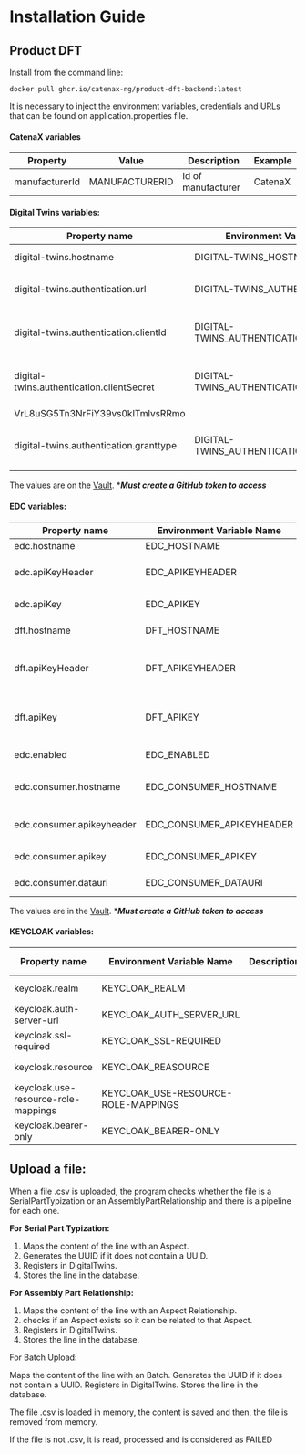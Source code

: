 # Installation Guide
## Product DFT
Install from the command line:

`docker pull ghcr.io/catenax-ng/product-dft-backend:latest`


It is necessary to inject the environment variables, credentials and URLs that can be found on application.properties file.
#### CatenaX variables
| Property       | Value          | Description        | Example |
|----------------|----------------|--------------------|---------|
| manufacturerId | MANUFACTURERID | Id of manufacturer | CatenaX |


#### Digital Twins variables:
| Property name                             | Environment Variable Name                 | Description                                    | Example Value                    |
|-------------------------------------------|-------------------------------------------|------------------------------------------------|----------------------------------|
| digital-twins.hostname                    | DIGITAL-TWINS_HOSTNAME                    | hostname for Digital Twins                     | https://                         |
| digital-twins.authentication.url          | DIGITAL-TWINS_AUTHENTICATION_URL          | authentication url for Digital Twins           | https://                         |
| digital-twins.authentication.clientId     | DIGITAL-TWINS_AUTHENTICATION_CLIENTID     | client ID authentication for Digital Twins     | sa-cl6-cx-4                      |
| digital-twins.authentication.clientSecret | DIGITAL-TWINS_AUTHENTICATION_CLIENTSECRET | client secret authentication for Digital Twins | 
VrL8uSG5Tn3NrFiY39vs0klTmlvsRRmo |
| digital-twins.authentication.granttype    | DIGITAL-TWINS_AUTHENTICATION_GRANTTYPE.   | grantType authentication for Digital Twins     | client_credentials
The values are on the [Vault](https://vault.vault.demo.catena-x.net/).
*<i><b>Must create a GitHub token to access</b></i>
#### EDC variables:
| Property name    | Environment Variable Name | Description                                   | Example Value |
|------------------|---------------------------|-----------------------------------------------|---------------|
| edc.hostname     | EDC_HOSTNAME              | edc hostname                                  | https://      |
| edc.apiKeyHeader | EDC_APIKEYHEADER          | API KEY header for edc                        | X-Api_Key     |
| edc.apiKey       | EDC_APIKEY                | API KEY for edc                               | 123456        |
| dft.hostname     | DFT_HOSTNAME              | hostname for DFT                              | https://      |
| dft.apiKeyHeader | DFT_APIKEYHEADER          | url authentication key for edc asset payload  | Api-Key       |
| dft.apiKey       | DFT_APIKEY                | url authentication code for edc asset payload | someCode      |
| edc.enabled      | EDC_ENABLED               | enable / disable edc                          | true / false  |
| edc.consumer.hostname | EDC_CONSUMER_HOSTNAME | edc consumer hostname                         | https://           
| edc.consumer.apikeyheader | EDC_CONSUMER_APIKEYHEADER | API KEY header for edc               | X-Api_Key 
| edc.consumer.apikey | EDC_CONSUMER_APIKEY | API KEY for edc   										  | 123456
| edc.consumer.datauri | EDC_CONSUMER_DATAURI | consumer data uri  									  | /api/v1/ids/data

The values are in the [Vault](https://vault.vault.demo.catena-x.net/).
*<i><b>Must create a GitHub token to access</b></i> 

#### KEYCLOAK variables:

| Property name    | Environment Variable Name | Description                                   | Example Value |
|------------------|---------------------------|-----------------------------------------------|---------------|
| keycloak.realm    | KEYCLOAK_REALM             |                                 | REALM NAME     |
| keycloak.auth-server-url | KEYCLOAK_AUTH_SERVER_URL          |                        | Server URl    |
| keycloak.ssl-required      | KEYCLOAK_SSL-REQUIRED                |                              | External       |
| keycloak.resource    | KEYCLOAK_REASOURCE             |                              |   Keycloak Username    |
| keycloak.use-resource-role-mappings | KEYCLOAK_USE-RESOURCE-ROLE-MAPPINGS         |  | true       |
| keycloak.bearer-only      | KEYCLOAK_BEARER-ONLY                |  | someCode      | true         |

## Upload a file:
When a file .csv is uploaded, the program checks whether the file is a SerialPartTypization or an AssemblyPartRelationship and there is a pipeline for each one.

<b>For Serial Part Typization:</b>

1. Maps the content of the line with an Aspect.
2. Generates the UUID if it does not contain a UUID.
3. Registers in DigitalTwins.
4. Stores the line in the database.

<b>For Assembly Part Relationship:</b>

1. Maps the content of the line with an Aspect Relationship.
2. checks if an Aspect exists so it can be related to that Aspect.
3. Registers in DigitalTwins.
4. Stores the line in the database.

For Batch Upload:

Maps the content of the line with an Batch.
Generates the UUID if it does not contain a UUID.
Registers in DigitalTwins.
Stores the line in the database.

The file .csv is loaded in memory, the content is saved and then, the file is removed from memory.

If the file is not .csv, it is read, processed and is considered as FAILED


